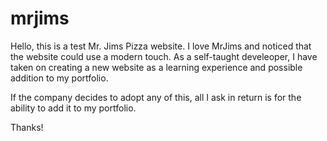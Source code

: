# mrjims

Hello, this is a test Mr. Jims Pizza website. I love MrJims and noticed that the website could use a modern touch.
As a self-taught develeoper, I have taken on creating a new website as a learning experience and possible addition to my portfolio.

If the company decides to adopt any of this, all I ask in return is for the ability to add it to my portfolio.

Thanks!
